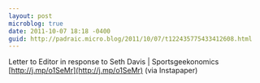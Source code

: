 ```yaml
---
layout: post
microblog: true
date: 2011-10-07 18:18 -0400
guid: http://padraic.micro.blog/2011/10/07/t122435775433412608.html
---
```

Letter to Editor in response to Seth Davis | Sportsgeekonomics [http://j.mp/o1SeMr](http://j.mp/o1SeMr) (via Instapaper)
